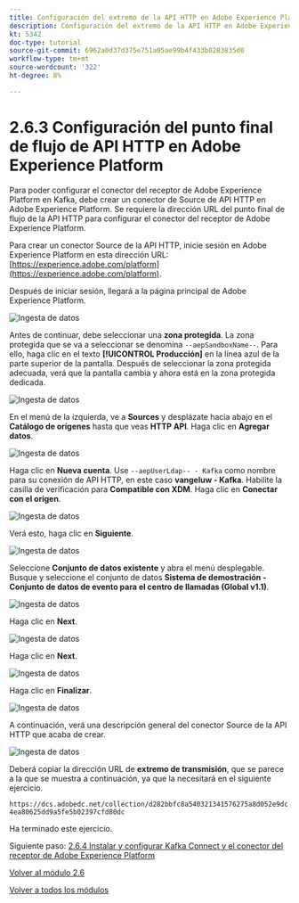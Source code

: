 ```yaml
---
title: Configuración del extremo de la API HTTP en Adobe Experience Platform
description: Configuración del extremo de la API HTTP en Adobe Experience Platform
kt: 5342
doc-type: tutorial
source-git-commit: 6962a0d37d375e751a05ae99b4f433b0283835d0
workflow-type: tm+mt
source-wordcount: '322'
ht-degree: 8%

---
```


# 2.6.3 Configuración del punto final de flujo de API HTTP en Adobe Experience Platform

Para poder configurar el conector del receptor de Adobe Experience Platform en Kafka, debe crear un conector de Source de API HTTP en Adobe Experience Platform. Se requiere la dirección URL del punto final de flujo de la API HTTP para configurar el conector del receptor de Adobe Experience Platform.

Para crear un conector Source de la API HTTP, inicie sesión en Adobe Experience Platform en esta dirección URL: [https://experience.adobe.com/platform](https://experience.adobe.com/platform).

Después de iniciar sesión, llegará a la página principal de Adobe Experience Platform.

![Ingesta de datos](./../../../modules/datacollection/module1.2/images/home.png)

Antes de continuar, debe seleccionar una **zona protegida**. La zona protegida que se va a seleccionar se denomina ``--aepSandboxName--``. Para ello, haga clic en el texto **[!UICONTROL Producción]** en la línea azul de la parte superior de la pantalla. Después de seleccionar la zona protegida adecuada, verá que la pantalla cambia y ahora está en la zona protegida dedicada.

![Ingesta de datos](./../../../modules/datacollection/module1.2/images/sb1.png)

En el menú de la izquierda, ve a **Sources** y desplázate hacia abajo en el **Catálogo de orígenes** hasta que veas **HTTP API**. Haga clic en **Agregar datos**.

![Ingesta de datos](./images/kaep1.png)

Haga clic en **Nueva cuenta**. Use `--aepUserLdap-- - Kafka` como nombre para su conexión de API HTTP, en este caso **vangeluw - Kafka**. Habilite la casilla de verificación para **Compatible con XDM**. Haga clic en **Conectar con el origen**.

![Ingesta de datos](./images/kaep2.png)

Verá esto, haga clic en **Siguiente**.

![Ingesta de datos](./images/kaep3.png)

Seleccione **Conjunto de datos existente** y abra el menú desplegable. Busque y seleccione el conjunto de datos **Sistema de demostración - Conjunto de datos de evento para el centro de llamadas (Global v1.1)**.

![Ingesta de datos](./images/kaep4.png)

Haga clic en **Next**.

![Ingesta de datos](./images/kaep6.png)

Haga clic en **Next**.

![Ingesta de datos](./images/kaep7.png)

Haga clic en **Finalizar**.

![Ingesta de datos](./images/kaep8.png)

A continuación, verá una descripción general del conector Source de la API HTTP que acaba de crear.

![Ingesta de datos](./images/kaep9.png)

Deberá copiar la dirección URL de **extremo de transmisión**, que se parece a la que se muestra a continuación, ya que la necesitará en el siguiente ejercicio.

`https://dcs.adobedc.net/collection/d282bbfc8a540321341576275a8d052e9dc4ea80625dd9a5fe5b02397cfd80dc`

Ha terminado este ejercicio.

Siguiente paso: [2.6.4 Instalar y configurar Kafka Connect y el conector del receptor de Adobe Experience Platform](./ex4.md)

[Volver al módulo 2.6](./aep-apache-kafka.md)

[Volver a todos los módulos](../../../overview.md)

